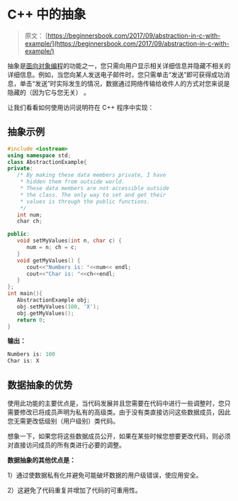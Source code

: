 # C++ 中的抽象

> 原文： [https://beginnersbook.com/2017/09/abstraction-in-c-with-example/](https://beginnersbook.com/2017/09/abstraction-in-c-with-example/)

抽象是[面向对象编程](https://beginnersbook.com/2017/08/cpp-oops-concepts/)的功能之一，您只需向用户显示相关详细信息并隐藏不相关的详细信息。例如，当您向某人发送电子邮件时，您只需单击“发送”即可获得成功消息，单击“发送”时实际发生的情况，数据通过网络传输给收件人的方式对您来说是隐藏的（因为它与您无关） 。

让我们看看如何使用访问说明符在 C++ 程序中实现：

## 抽象示例

```cpp
#include <iostream>
using namespace std;
class AbstractionExample{
private:
   /* By making these data members private, I have
    * hidden them from outside world.
    * These data members are not accessible outside
    * the class. The only way to set and get their
    * values is through the public functions.
    */
   int num;
   char ch;

public:
   void setMyValues(int n, char c) {
      num = n; ch = c;
   }
   void getMyValues() {
      cout<<"Numbers is: "<<num<< endl;
      cout<<"Char is: "<<ch<<endl;
   }
};
int main(){
   AbstractionExample obj;
   obj.setMyValues(100, 'X');
   obj.getMyValues();
   return 0;
}
```

**输出：**

```cpp
Numbers is: 100
Char is: X
```

## 数据抽象的优势

使用此功能的主要优点是，当代码发展并且您需要在代码中进行一些调整时，您只需要修改已将成员声明为私有的高级类。由于没有类直接访问这些数据成员，因此您无需更改低级别（用户级别）类代码。

想象一下，如果您将这些数据成员公开，如果在某些时候您想要更改代码，则必须对直接访问成员的所有类进行必要的调整。

**数据抽象的其他优点是：**

1）通过使数据私有化并避免可能破坏数据的用户级错误，使应用安全。

2）这避免了代码重复并增加了代码的可重用性。